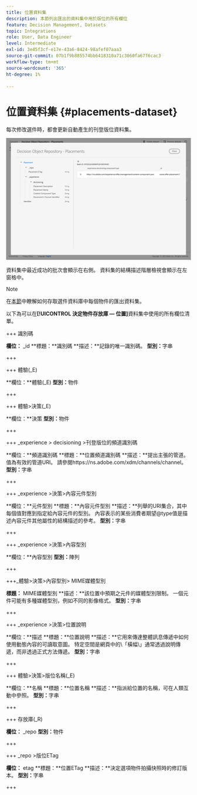 ```yaml
---
title: 位置資料集
description: 本節列出匯出的資料集中用於版位的所有欄位
feature: Decision Management, Datasets
topic: Integrations
role: User, Data Engineer
level: Intermediate
exl-id: 3e45f3cf-e17e-43a6-8424-98afef07aaa3
source-git-commit: 07b1f9b885574bb6418310a71c3060fa67f6cac3
workflow-type: tm+mt
source-wordcount: '365'
ht-degree: 1%

---
```


# 位置資料集 {#placements-dataset}

每次修改選件時，都會更新自動產生的刊登版位資料集。

![](../assets/dataset-placements.png)

資料集中最近成功的批次會顯示在右側。 資料集的結構描述階層檢視會顯示在左窗格中。

>[!NOTE]
>
>在[本節](../export-catalog/access-dataset.md)中瞭解如何存取選件資料庫中每個物件的匯出資料集。

以下為可以在&#x200B;**[!UICONTROL 決定物件存放庫 — 位置]**&#x200B;資料集中使用的所有欄位清單。

<!--A placement describes a location or place in a personalized message. It is used to set technical constraints for content that the personalization decision supplies. The placement also represents a request to produce certain types of metrics when an experience event is produced where this placement is involved. For instance, the placement facilitates a personalized clickable image inside an email shown to an end-user. The placement may for instance request from the assembled experience that the click on its image gets reported in an experience event with a metric https://ns.adobe.com/xdm/data/metrics/web/linkclicks and a reference to this placement.-->

+++ 識別碼

**欄位：** _id
**標題：**識別碼
**描述：**記錄的唯一識別碼。
**型別：**&#x200B;字串

+++

+++ 體驗(_E)

**欄位：**體驗(_E)
**型別：**&#x200B;物件

+++

+++ 體驗>決策(_E)

**欄位：**決策
**型別：**&#x200B;物件

+++

+++ _experience > decisioning >刊登版位的頻道識別碼

**欄位：**頻道識別碼
**標題：**位置頻道識別碼
**描述：**提出主張的管道。 值為有效的管道URI。 請參閱https://ns.adobe.com/xdm/channels/channel。
**型別：**&#x200B;字串

+++

+++ _experience >決策>內容元件型別

**欄位：**元件型別
**標題：**內容元件型別
**描述：**列舉的URI集合，其中每個值對應到指定給內容元件的型別。 內容表示的某些消費者期望@type值是描述內容元件其他屬性的結構描述的參考。
**型別：**&#x200B;字串

+++

+++ _experience >決策>內容型別

**欄位：**內容型別
**型別：**&#x200B;陣列

+++

+++_體驗>決策>內容型別> MIME媒體型別

**標題：** MIME媒體型別
**描述：**該位置中預期之元件的媒體型別限制。 一個元件可能有多種媒體型別，例如不同的影像格式。
**型別：**&#x200B;字串

+++

+++ _experience >決策>位置說明

**欄位：**描述
**標題：**位置說明
**描述：**它用來傳達整體訊息傳遞中如何使用動態內容的可讀取意圖。 特定空間是網頁中的\「橫幅\」通常透過說明傳遞，而非透過正式方法傳遞。
**型別：**&#x200B;字串

+++

+++ 體驗>決策>版位名稱(_E)

**欄位：**名稱
**標題：**位置名稱
**描述：**指派給位置的名稱，可在人類互動中參照。
**型別：**&#x200B;字串

+++

+++ 存放庫(_R)

**欄位：** _repo
**型別：**&#x200B;物件

+++

+++ _repo >版位ETag

**欄位：** etag
**標題：**位置ETag
**描述：**決定選項物件拍攝快照時的修訂版本。
**型別：**&#x200B;字串

+++
